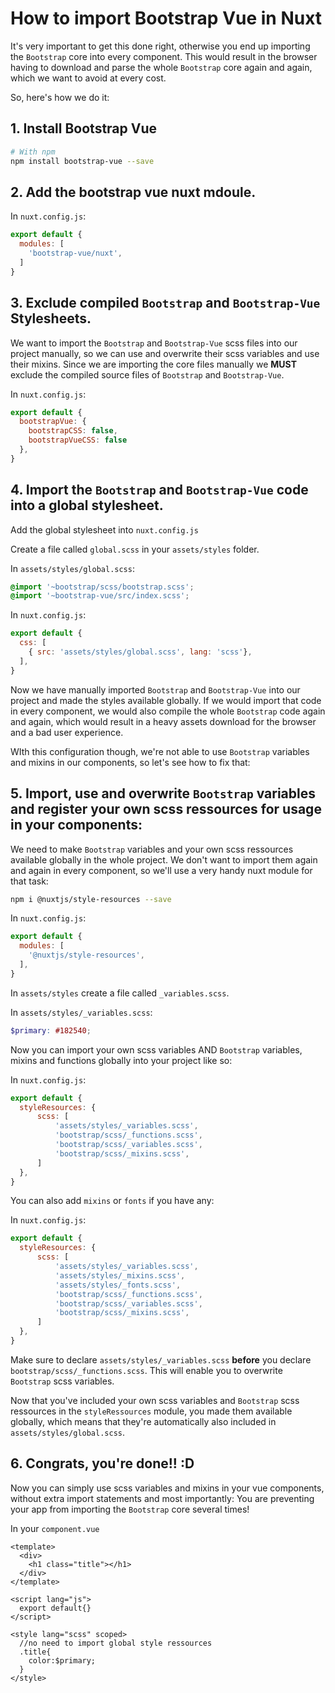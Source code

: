 # How to import Bootstrap Vue in Nuxt

It's very important to get this done right, otherwise you end up importing the `Bootstrap` core into every component. This would result in the browser having to download and parse the whole `Bootstrap` core again and again, which we want to avoid at every cost.

So, here's how we do it:

## 1. Install Bootstrap Vue

```bash
# With npm
npm install bootstrap-vue --save
```

## 2. Add the bootstrap vue nuxt mdoule.

In `nuxt.config.js`:

```javascript
export default {
  modules: [
    'bootstrap-vue/nuxt',
  ]
}
```

## 3. Exclude compiled `Bootstrap` and `Bootstrap-Vue` Stylesheets.

We want to import the `Bootstrap` and `Bootstrap-Vue` scss files into our project manually, so we can use and overwrite their scss variables and use their mixins.
Since we are importing the core files manually we **MUST** exclude the compiled source files of `Bootstrap` and `Bootstrap-Vue`.


In `nuxt.config.js`:

```javascript
export default {
  bootstrapVue: {
    bootstrapCSS: false,
    bootstrapVueCSS: false
  },
}
```

## 4. Import the `Bootstrap` and `Bootstrap-Vue` code into a global stylesheet. 

Add the global stylesheet into `nuxt.config.js`

Create a file called `global.scss` in your `assets/styles` folder.

In `assets/styles/global.scss`:

```scss
@import '~bootstrap/scss/bootstrap.scss';
@import '~bootstrap-vue/src/index.scss';
```

In `nuxt.config.js`:

```javascript
export default {
  css: [
    { src: 'assets/styles/global.scss', lang: 'scss'},
  ],
}
```

Now we have manually imported `Bootstrap` and `Bootstrap-Vue` into our project and made the styles available globally. If we would import that code in every component, we would also compile the whole `Bootstrap` code again and again, which would result in a heavy assets download for the browser and a bad user experience.

WIth this configuration though, we're not able to use `Bootstrap` variables and mixins in our components, so let's see how to fix that:

## 5. Import, use and overwrite `Bootstrap` variables and register your own scss ressources for usage in your components:

We need to make `Bootstrap` variables and your own scss ressources available globally in the whole project. We don't want to import them again and again in every component, so we'll use a very handy nuxt module for that task:

```bash
npm i @nuxtjs/style-resources --save
```

In `nuxt.config.js`:
```javascript
export default {
  modules: [
    '@nuxtjs/style-resources',
  ],
}
```

In `assets/styles` create a file called `_variables.scss`.

In `assets/styles/_variables.scss`:

```scss
$primary: #182540;
```

Now you can import your own scss variables AND `Bootstrap` variables, mixins and functions globally into your project like so:

In `nuxt.config.js`:
```javascript
export default {
  styleResources: {
      scss: [
          'assets/styles/_variables.scss',         
          'bootstrap/scss/_functions.scss',
          'bootstrap/scss/_variables.scss',
          'bootstrap/scss/_mixins.scss',
      ]
  },
}
```

You can also add `mixins` or `fonts` if you have any:

In `nuxt.config.js`:
```javascript
export default {
  styleResources: {
      scss: [
          'assets/styles/_variables.scss',   
          'assets/styles/_mixins.scss',             
          'assets/styles/_fonts.scss',                       
          'bootstrap/scss/_functions.scss',
          'bootstrap/scss/_variables.scss',
          'bootstrap/scss/_mixins.scss',
      ]
  },
}
```

Make sure to declare `assets/styles/_variables.scss` **before** you declare `bootstrap/scss/_functions.scss`. This will enable you to overwrite `Bootstrap` scss variables.

Now that you've included your own scss variables and `Bootstrap` scss ressources in the `styleRessources` module, you made them available globally, which means that they're automatically also included in `assets/styles/global.scss`.

## 6. Congrats, you're done!! :D

Now you can simply use scss variables and mixins in your vue components, without extra import statements and most importantly: You are preventing your app from importing the `Bootstrap` core several times!

In your `component.vue`

```vue
<template>
  <div>
    <h1 class="title"></h1>
  </div>
</template>

<script lang="js">
  export default{}
</script>

<style lang="scss" scoped>
  //no need to import global style ressources
  .title{
    color:$primary;
  }
</style>

```


